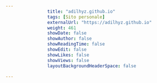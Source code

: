 ---
                title: "adilhyz.github.io"
                tags: [Sito personale]
                externalUrl: "https://adilhyz.github.io"
                weight: 461
                showDate: false
                showAuthor: false
                showReadingTime: false
                showEdit: false
                showLikes: false
                showViews: false
                layoutBackgroundHeaderSpace: false
                ---

